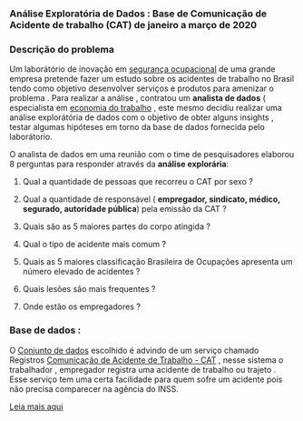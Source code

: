 ### Análise Exploratória de Dados : Base de Comunicação de Acidente de trabalho (CAT) de janeiro a março de 2020

### Descrição do problema 

Um laborátório de inovação em [segurança ocupacional](https://pt.wikipedia.org/wiki/Seguran%C3%A7a_e_sa%C3%BAde_ocupacionais) de uma grande empresa pretende fazer um estudo sobre os acidentes de trabalho no Brasil  tendo como objetivo desenvolver serviços e produtos para amenizar o problema . Para realizar a análise , contratou um **analista de dados** ( especialista em [economia do trabalho](https://pt.wikipedia.org/wiki/Economia_do_trabalho) , este mesmo decidiu realizar uma análise explorátória de dados com o objetivo de obter alguns insights , testar algumas hipóteses em torno da base de dados fornecida pelo laborátorio.
 
O analista de dados em uma reunião com o time de pesquisadores elaborou 8 perguntas para responder através da **análise explorária**:

1) Qual a quantidade de pessoas que recorreu o CAT por sexo ?

2) Qual a quantidade de responsável ( **empregador, sindicato, médico, segurado, autoridade pública**) pela emissão da CAT ?

3) Quais são as 5 maiores partes do corpo atingida ?

4) Qual o tipo de acidente mais comum ?

5) Quais as 5 maiores classificação Brasileira de Ocupações apresenta um número elevado de acidentes ?

6) Quais lesões são mais frequentes ?

8) Onde estão os empregadores ?

### Base de dados :

 O [Conjunto de dados](https://dadosabertos.dataprev.gov.br/dataset/comunicacao-de-acidente-de-trabalho-cat) escolhido é advindo de um serviço chamado Registros [Comunicação de Acidente de Trabalho - CAT](https://www.gov.br/pt-br/servicos/registrar-comunicacao-de-acidente-de-trabalho-cat) , nesse sistema o trabalhador , empregador registra uma acidente de trabalho ou trajeto . Esse serviço tem uma certa facilidade para quem sofre um acidente pois não precisa comparecer na agência do INSS.
 
 [Leia mais aqui](https://conect.online/blog/entenda-o-que-e-cat-e-por-que-ele-e-importante/)
